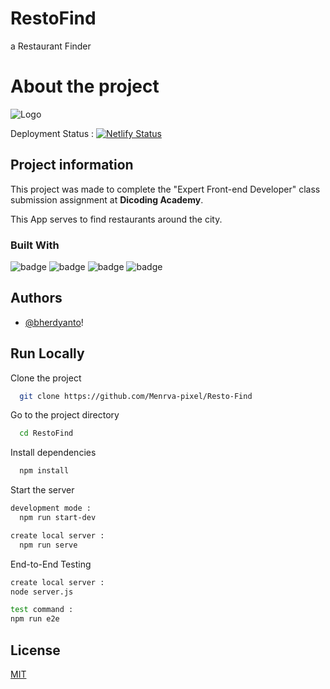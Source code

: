 # RestoFind

a Restaurant Finder 

# About the project




![Logo](https://i.ibb.co/Wx4tZ2j/restofind.jpg)

Deployment Status : [![Netlify Status](https://api.netlify.com/api/v1/badges/9dd9ca29-a5a8-4830-befd-37da7e5002ad/deploy-status)](https://app.netlify.com/sites/resto-find/deploys)
## Project information

This project was made to complete the "Expert Front-end Developer" class submission assignment at **Dicoding Academy**.

This App serves to find restaurants around the city.

### Built With

![badge](https://img.shields.io/badge/Node.js-43853D?style=for-the-badge&logo=node.js&logoColor=white)
![badge](https://img.shields.io/badge/JavaScript-F7DF1E?style=for-the-badge&logo=javascript&logoColor=black)
![badge](https://img.shields.io/badge/HTML5-E34F26?style=for-the-badge&logo=html5&logoColor=white)
![badge](https://img.shields.io/badge/CSS3-1572B6?style=for-the-badge&logo=css3&logoColor=white)

## Authors

- [@bherdyanto](https://www.github.com/menrva-pixel)!


## Run Locally

Clone the project

```bash
  git clone https://github.com/Menrva-pixel/Resto-Find
```

Go to the project directory

```bash
  cd RestoFind
```

Install dependencies

```bash
  npm install
```

Start the server

```bash
development mode :
  npm run start-dev
```

```bash
create local server :
  npm run serve
```
End-to-End Testing

```bash
create local server :
node server.js

test command :
npm run e2e
```


## License

[MIT](https://choosealicense.com/licenses/mit/)





